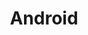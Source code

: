 ---
type: framework
cloudinary_convert: false
published: published
slug: android
title: Android
start: January 01, 2000
---